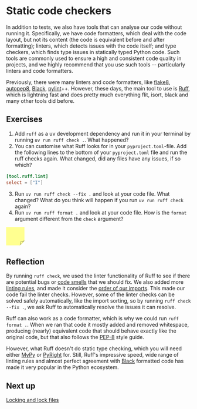 # Static code checkers

In addition to tests, we also have tools that can analyse our code without running it.
Specifically, we have code formatters, which deal with the code layout, but not its content (the code is equivalent before and after formatting); linters, which detects issues with the code itself; and type checkers, which finds type issues in statically typed Python code.
Such tools are commonly used to ensure a high and consistent code quality in projects, and we highly recommend that you use such tools -- particularly linters and code formatters.

Previously, there were many linters and code formatters, like [flake8](https://flake8.pycqa.org/en/latest/), [autopep8](https://pypi.org/project/autopep8/), [Black](https://github.com/psf/black), [pylint](https://www.pylint.org)++.
However, these days, the main tool to use is [Ruff](https://astral.sh/ruff), which is lightning fast and does pretty much everything flit, isort, black and many other tools did before.

## Exercises

1. Add `ruff` as a uv development dependency and run it in your terminal by running `uv run ruff check .`. What happened?
2. You can customise what Ruff looks for in your `pyproject.toml`-file. Add the following lines to the bottom of your `pyproject.toml` file and run the ruff checks again. What changed, did any files have any issues, if so which?
```toml
[tool.ruff.lint]
select = ["I"]
```
3. Run `uv run ruff check --fix .` and look at your code file. What changed? What do you think will happen if you run `uv run ruff check` again?
4. Run `uv run ruff format .` and look at your code file. How is the `format` argument different from the `check` argument?

<img src="../../../assets/post_it_yellow.svg" alt="Illustration of a pink post it note" width="50px" />

## Reflection
By running `ruff check`, we used the linter functionality of Ruff to see if there are potential bugs or [code smells](https://en.wikipedia.org/wiki/Code_smell) that we should fix.
We also added more [linting rules](https://docs.astral.sh/ruff/rules/), and made it consider the [order of our imports](https://docs.astral.sh/ruff/rules/#isort-i).
This made our code fail the linter checks.
However, some of the linter checks can be solved safely automatically, like the import sorting, so by running `ruff check --fix .`, we ask Ruff to automatically resolve the issues it can resolve.

Ruff can also work as a code formatter, which is why we could run `ruff format .`.
When we ran that code it mostly added and removed whitespace, producing (nearly) equivalent code that should behave exactly like the original code, but that also follows the [PEP-8](https://peps.python.org/pep-0008/) style guide.

However, what Ruff doesn't do static type checking, which you will need either [MyPy](https://mypy-lang.org) or [PyRight](https://github.com/microsoft/pyright) for.
Still, Ruff's impressive speed, wide range of linting rules and almost perfect agreement with [Black](https://github.com/psf/black) formatted code has made it very popular in the Python ecosystem.

## Next up
[Locking and lock files](./10-lock-files.md)
